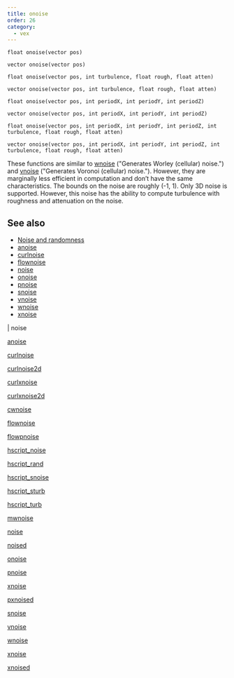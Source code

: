 ```yaml
---
title: onoise
order: 26
category:
  - vex
---
```


`float onoise(vector pos)`

`vector onoise(vector pos)`

`float onoise(vector pos, int turbulence, float rough, float atten)`

`vector onoise(vector pos, int turbulence, float rough, float atten)`

`float onoise(vector pos, int periodX, int periodY, int periodZ)`

`vector onoise(vector pos, int periodX, int periodY, int periodZ)`

`float onoise(vector pos, int periodX, int periodY, int periodZ, int turbulence, float rough, float atten)`

`vector onoise(vector pos, int periodX, int periodY, int periodZ, int turbulence, float rough, float atten)`

These functions are similar to [wnoise](wnoise.html) ("Generates Worley (cellular) noise.") and
[vnoise](vnoise.html) ("Generates Voronoi (cellular) noise."). However, they are marginally less efficient in
computation and don’t have the same characteristics. The bounds on the
noise are roughly (-1, 1). Only 3D noise is supported. However, this
noise has the ability to compute turbulence with roughness and
attenuation on the noise.

## See also

- [Noise and randomness](../random.html)
- [anoise](anoise.html)
- [curlnoise](curlnoise.html)
- [flownoise](flownoise.html)
- [noise](noise.html)
- [onoise](onoise.html)
- [pnoise](pnoise.html)
- [snoise](snoise.html)
- [vnoise](vnoise.html)
- [wnoise](wnoise.html)
- [xnoise](xnoise.html)

|
noise

[anoise](anoise.html)

[curlnoise](curlnoise.html)

[curlnoise2d](curlnoise2d.html)

[curlxnoise](curlxnoise.html)

[curlxnoise2d](curlxnoise2d.html)

[cwnoise](cwnoise.html)

[flownoise](flownoise.html)

[flowpnoise](flowpnoise.html)

[hscript_noise](hscript_noise.html)

[hscript_rand](hscript_rand.html)

[hscript_snoise](hscript_snoise.html)

[hscript_sturb](hscript_sturb.html)

[hscript_turb](hscript_turb.html)

[mwnoise](mwnoise.html)

[noise](noise.html)

[noised](noised.html)

[onoise](onoise.html)

[pnoise](pnoise.html)

[xnoise](pxnoise.html)

[pxnoised](pxnoised.html)

[snoise](snoise.html)

[vnoise](vnoise.html)

[wnoise](wnoise.html)

[xnoise](xnoise.html)

[xnoised](xnoised.html)
